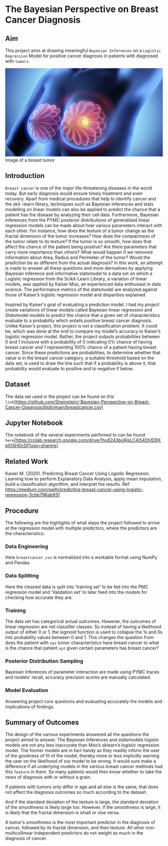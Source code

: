 # The Bayesian Perspective on Breast Cancer Diagnosis

## Aim

This project aims at drawing meaningful  `Bayesian Inferences` on a `Logistic Regression` Model for positive cancer diagnosis in patients with diagnosed with `tumors`.

![alt tag](https://github.com/Sheinstein/-Bayesian-Perspective-on-Breast-Cancer-Diagnosis/blob/main/bresast:c.png)
Image of a breast tumor


## Introduction 

`Breast cancer` is one of the major life-threatening diseases in the world today. But early diagnosis would ensure timely treatment and even recovery. Apart from medical procedures that help to identify cancer and the skit -learn library, techniques such as Bayesian inferences and stats modelling on linear models can also  be applied to predict the chance that a patient has the disease by analyzing their cell data. Furthermore, Bayesian inferences from the PYMC posterior distributions of generalized linear regression models can be made about how various parameters interact with each other. For instance, how does the texture of a tumor change as the fractal dimension of the tumor increases?  How does the compactness of the tumor relate to its texture? If the tumor is so smooth, how does that affect the chance of the patient being positive? Are there parameters that carry more importance than others? What would happen if we removed information about Area, Radius  and Perimeter of the tumor? Would the prediction be so different from the actual diagnosis? In this work, an attempt is made to answer all these questions and more derivatives by applying Bayesian Inference and informative statsmodel  to a data set on which a Logistic regression from the Scikit-Learn Library, a variation of linear models, was applied by Kaiser Moo, an experienced data enthusiast in data science. The performance metrics of the statsmodel are analyzed against those of Kaiser’s logistic regression model and disparities explained.

Inspired by Kaiser's goal of evaluating a prediction model, I had my project create variations of linear models called Bayesian linear regression and Statsmodel models to predict the chance that a given set of characteristics evaluate to a probability which entails positive breast cancer diagnosis. Unlike Kaiser’s project, this project is not a classification problem. It could be, which was done at the end to compare my model’s accuracy to Kaiser’s logistic regression model. Rather, the project outputs probabilities between 0 and 1 inclusive with a probability of 0 indicating 0% chance of having breast cancer and 1 representing 100% chance of a patient having breast cancer. Since these predictions are probabilities, to determine whether that value is in the breast cancer category, a suitable threshold based on the data set, is used to draw the line such that if a probability is above it, that probability would evaluate to positive and to negative if below.


##  Dataset

The  data set used in the project can be found on this `link`[https://github.com/Sheinstein/-Bayesian-Perspective-on-Breast-Cancer-Diagnosis/blob/main/breastcancer.csv]


## Jupyter Notebook

The notebook of the several experiments perfomed to can be found `here`[https://colab.research.google.com/drive/1hu6243boRjsLC4i54Dh1DEKeIOSHDcDl?usp=sharing]


## Related Work

Kaiser M. (2020). Predicting Breast Cancer Using Logistic Regression. Learning how to perform Explanatory Data Analysis, apply mean imputation, build a classification algorithm, and interpret the results. Ref: https://medium.com/swlh/predicting-breast-cancer-using-logistic-regression-3cbb796ab931
 

## Procedure

The following are the highlights of what steps the project followed to arrive at the regression model with multiple predictors, where the predictors are the characteristics:
 
### Data Engineering

Here `breastcancer.csv` is normalized into a workable format using NumPy and Pandas

### Data Splitting

Here the cleaned data is split into ‘training set’ to be fed into the PMC regression model and ‘Validation set’ to later feed into the models for checking how accurate they are.

### Training

The data set has categorical actual outcomes. However, the outcomes of linear regression are not classifier classes. So instead of having a likelihood output of either 0 or 1, the sigmoid function is used to collapse the 1s and 0s into probability values between 0 and 1. This changes the question from does the patient with `xyz` tumor characteristics have breast cancer to what is the chance that patient `xyz` given certain parameters has breast cancer? 

### Posterior Distribution Sampling

Bayesian Inferences of parameter interaction are made using PYMC traces and models’ recall, accuracy precision scores are manually calculated.


### Model Evaluation

Answering project core questions and evaluating accurately the models and implications of findings.
 

## Summary of Outcomes

The design of the various experiments answered all the questions the project aimed to answer. The Bayesian Inferences and statsmodels logistic models are not any less inaccurate than Moo’s sklearn’s logistic regression model. The former models are in fact handy as they readily inform the user of the goodness of fit of the model, thereby more or less implicitly warning the user on the likelihood of our model to be wrong. It would sure make a difference if all underlying models in the various breast cancer methods had this `feature` in them. So many patients would then know whether to take the news of diagnosis with or without a grain. 

If patients with tumors only differ in age and all else is the same, that does not affect the diagnosis outcomes so much according to the dataset. 

And if the standard deviation of the texture is large, the standard deviation of the smoothness is likely large too. However, if the smoothness is large, it is likely that the fractal dimension is small or vise versa. 

A tumor’s smoothness is the most important predictor in the diagnosis of cancer, followed by its fractal dimension, and then texture. All other non-multicollinear independent predictors do not weight as much in the diagnosis of cancer.



